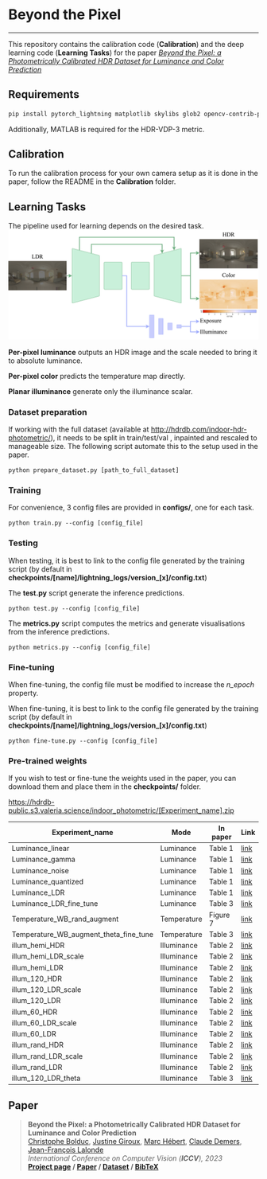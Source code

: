 # Beyond the Pixel
___

This repository contains the calibration code (**Calibration**) and the deep learning code (**Learning Tasks**) for the paper [_Beyond the Pixel: a Photometrically Calibrated HDR Dataset for Luminance and Color Prediction_](https://lvsn.github.io/beyondthepixel/)
## Requirements

```sh
pip install pytorch_lightning matplotlib skylibs glob2 opencv-contrib-python collections omegaconf natsort configargparse
```

Additionally, MATLAB is required for the HDR-VDP-3 metric. 

## Calibration
To run the calibration process for your own camera setup as it is done in the paper, follow the README in the __Calibration__ folder.

## Learning Tasks
The pipeline used for learning depends on the desired task.
![alt text](<./Learning Tasks/fixupunet/architecture.png>)

__Per-pixel luminance__ outputs an HDR image and the scale needed to bring it to absolute luminance.

__Per-pixel color__ predicts the temperature map directly.

__Planar illuminance__ generate only the illuminance scalar.

### Dataset preparation
If working with the full dataset (available at http://hdrdb.com/indoor-hdr-photometric/), it needs to be split in train/test/val , inpainted and rescaled to manageable size. The following script automate this to the setup used in the paper.

```
python prepare_dataset.py [path_to_full_dataset]
```

### Training
For convenience, 3 config files are provided in __configs/__, one for each task.

```
python train.py --config [config_file]
```

### Testing
When testing, it is best to link to the config file generated by the training script (by default in __checkpoints/[name]/lightning_logs/version\_[x]/config.txt__)

The __test.py__ script generate the inference predictions.
```
python test.py --config [config_file]
```

The __metrics.py__ script computes the metrics and generate visualisations from the inference predictions.
```
python metrics.py --config [config_file]
```

### Fine-tuning
When fine-tuning, the config file must be modified to increase the _n_epoch_ property.

When fine-tuning, it is best to link to the config file generated by the training script (by default in __checkpoints/[name]/lightning_logs/version\_[x]/config.txt__)

```
python fine-tune.py --config [config_file]
```

### Pre-trained weights
If you wish to test or fine-tune the weights used in the paper, you can download them and place them in the __checkpoints/__ folder.

<https://hdrdb-public.s3.valeria.science/indoor_photometric/[Experiment_name].zip>

| Experiment_name | Mode | In paper | Link |
| --- | ----------- | ----- | ----- |
| Luminance_linear | Luminance | Table 1 | [link](https://hdrdb-public.s3.valeria.science/indoor_photometric/Luminance_linear.zip) |
| Luminance_gamma | Luminance | Table 1 | [link](https://hdrdb-public.s3.valeria.science/indoor_photometric/Luminance_gamma.zip) |
| Luminance_noise | Luminance | Table 1 | [link](https://hdrdb-public.s3.valeria.science/indoor_photometric/Luminance_noise.zip) |
| Luminance_quantized | Luminance | Table 1 | [link](https://hdrdb-public.s3.valeria.science/indoor_photometric/Luminance_quantized.zip) |
| Luminance_LDR | Luminance | Table 1 | [link](https://hdrdb-public.s3.valeria.science/indoor_photometric/Luminance_LDR.zip) |
| Luminance_LDR_fine_tune | Luminance | Table 3 | [link](https://hdrdb-public.s3.valeria.science/indoor_photometric/Luminance_LDR_fine_tune.zip) |
| Temperature_WB_rand_augment | Temperature | Figure 7 | [link](https://hdrdb-public.s3.valeria.science/indoor_photometric/Temperature_WB_rand_augment.zip) |
| Temperature_WB_augment_theta_fine_tune | Temperature | Table 3 | [link](https://hdrdb-public.s3.valeria.science/indoor_photometric/Temperature_WB_augment_theta_fine_tune.zip) |
| illum_hemi_HDR | Illuminance | Table 2 | [link](https://hdrdb-public.s3.valeria.science/indoor_photometric/illum_hemi_HDR.zip) |
| illum_hemi_LDR_scale | Illuminance | Table 2 | [link](https://hdrdb-public.s3.valeria.science/indoor_photometric/illum_hemi_LDR_scale.zip) |
| illum_hemi_LDR | Illuminance | Table 2 | [link](https://hdrdb-public.s3.valeria.science/indoor_photometric/illum_hemi_LDR.zip) |
| illum_120_HDR | Illuminance | Table 2 | [link](https://hdrdb-public.s3.valeria.science/indoor_photometric/illum_120_HDR.zip) |
| illum_120_LDR_scale | Illuminance | Table 2 | [link](https://hdrdb-public.s3.valeria.science/indoor_photometric/illum_120_LDR_scale.zip) |
| illum_120_LDR | Illuminance | Table 2 | [link](https://hdrdb-public.s3.valeria.science/indoor_photometric/illum_120_LDR.zip) |
| illum_60_HDR | Illuminance | Table 2 | [link](https://hdrdb-public.s3.valeria.science/indoor_photometric/illum_60_HDR.zip) |
| illum_60_LDR_scale | Illuminance | Table 2 | [link](https://hdrdb-public.s3.valeria.science/indoor_photometric/illum_60_LDR_scale.zip) |
| illum_60_LDR | Illuminance | Table 2 | [link](https://hdrdb-public.s3.valeria.science/indoor_photometric/illum_60_LDR.zip) |
| illum_rand_HDR | Illuminance | Table 2 | [link](https://hdrdb-public.s3.valeria.science/indoor_photometric/illum_rand_HDR.zip) |
| illum_rand_LDR_scale | Illuminance | Table 2 | [link](https://hdrdb-public.s3.valeria.science/indoor_photometric/illum_rand_LDR_scale.zip) |
| illum_rand_LDR | Illuminance | Table 2 | [link](https://hdrdb-public.s3.valeria.science/indoor_photometric/illum_rand_LDR.zip) |
| illum_120_LDR_theta | Illuminance | Table 3 | [link](https://hdrdb-public.s3.valeria.science/indoor_photometric/illum_120_LDR_theta.zip) |


## Paper


> __Beyond the Pixel: a Photometrically Calibrated HDR Dataset for Luminance and Color Prediction__  
> [Christophe Bolduc](https://christophebolduc.ca/), [Justine Giroux](https://lvsn.github.io/beyondthepixel/), [Marc Hébert](https://cervo.ulaval.ca/en/marc-hebert), [Claude Demers](https://www.arc.ulaval.ca/enseignants-personnel/professeurs/claude-mh-demers), [Jean-François Lalonde](http://www.jflalonde.ca/)  
> _International Conference on Computer Vision (__ICCV__), 2023_  
> __[Project page](https://lvsn.github.io/beyondthepixel/)&nbsp;/ [Paper](https://arxiv.org/abs/2304.12372)&nbsp;/ [Dataset](http://hdrdb.com/indoor-hdr-photometric/)&nbsp;/ [BibTeX](https://lvsn.github.io/beyondthepixel/assets/bibtex.txt)__


